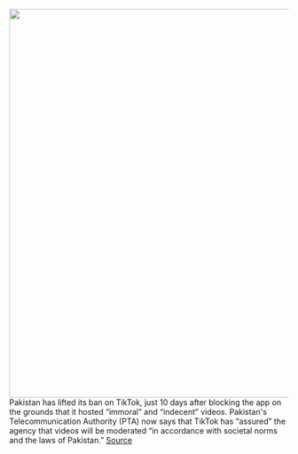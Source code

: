 <img src='https://cdn.vox-cdn.com/thumbor/rFkVAC1MUOesaYiuf6_DKikrbl4=/0x0:2040x1360/1200x800/filters:focal(857x517:1183x843)/cdn.vox-cdn.com/uploads/chorus_image/image/67654437/acastro_200713_1777_tikTok_0002.0.0.jpg' width='700px' /><br/>
Pakistan has lifted its ban on TikTok, just 10 days after blocking the app on the grounds that it hosted “immoral” and “indecent” videos. Pakistan's Telecommunication Authority (PTA) now says that TikTok has “assured” the agency that videos will be moderated “in accordance with societal norms and the laws of Pakistan.”
<a href='https://www.theverge.com/2020/10/19/21523094/pakistan-tiktok-ban-lifted-after-10-days'> Source <a/>